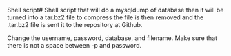 Shell script# Shell script that will do a mysqldump of database
then it will be turned into a tar.bz2 file to compress
the file is then removed and the .tar.bz2 file is
sent it to the repository at Github.

Change the username, password, database, and filename.
Make sure that there is not a space between -p and password.
